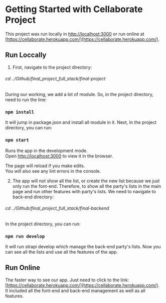 # Getting Started with Cellaborate Project

This project was run locally in [http://localhost:3000](http://localhost:3000) or run online at [https://cellaborate.herokuapp.com/](https://cellaborate.herokuapp.com/). 

## Run Loccally

1. First, navigate to the project directory: 
###### cd ../Github/final_project_full_stack/final-project
During our working, we add a lot of module. So, in the project directory, need to run the line:

### `npm install`

It will jump in package.json and install all module in it. Next, In the project directory, you can run:

### `npm start`

Runs the app in the development mode.\
Open [http://localhost:3000](http://localhost:3000) to view it in the browser.

The page will reload if you make edits.\
You will also see any lint errors in the console.

2. The app will not show all the list, or create the new list because we just only run the font-end. Therefore, to show all the party's lists in the main page and run other features with party's lists. We need to navigate to back-end directory:

###### cd ../Github/final_project_full_stack/final-backend

In the project directory, you can run:

### `npm run develop`

It will run strapi develop which manage the back-end party's lists. Now you can see all the lists and use all the features of the app. 

## Run Online

The faster way to see our app. Just need to click to the link: [https://cellaborate.herokuapp.com/](https://cellaborate.herokuapp.com/). It included all the font-end and back-end management as well as all features. 